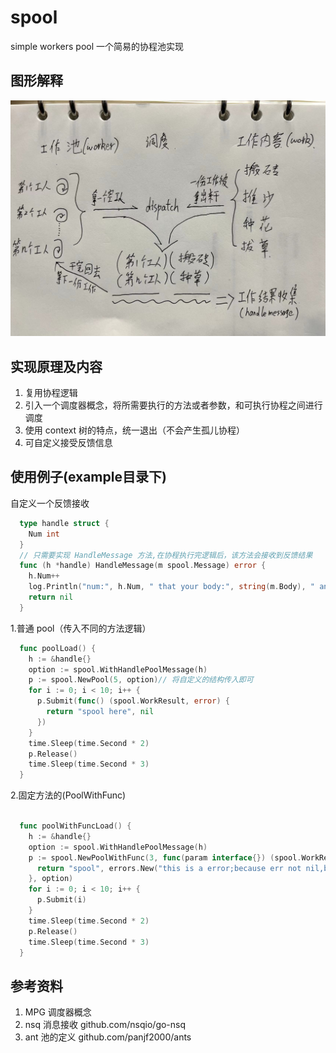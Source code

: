 # spool

simple workers pool
一个简易的协程池实现

## 图形解释

![image](https://github.com/shitingbao/spool/blob/main/model.jpeg)

## 实现原理及内容

1. 复用协程逻辑  
2. 引入一个调度器概念，将所需要执行的方法或者参数，和可执行协程之间进行调度  
3. 使用 context 树的特点，统一退出（不会产生孤儿协程）  
4. 可自定义接受反馈信息  

## 使用例子(example目录下)  

自定义一个反馈接收
  
```go
  type handle struct {
    Num int
  }
  // 只需要实现 HandleMessage 方法,在协程执行完逻辑后，该方法会接收到反馈结果
  func (h *handle) HandleMessage(m spool.Message) error {
    h.Num++
    log.Println("num:", h.Num, " that your body:", string(m.Body), " and err:", m.Err)
    return nil
  }
```

1.普通 pool（传入不同的方法逻辑）

```go
  func poolLoad() {
    h := &handle{}
    option := spool.WithHandlePoolMessage(h)
    p := spool.NewPool(5, option)// 将自定义的结构传入即可
    for i := 0; i < 10; i++ {
      p.Submit(func() (spool.WorkResult, error) {
        return "spool here", nil
      })
    }
    time.Sleep(time.Second * 2)
    p.Release()
    time.Sleep(time.Second * 3)
  }

```

2.固定方法的(PoolWithFunc)  

```go

  func poolWithFuncLoad() {
    h := &handle{}
    option := spool.WithHandlePoolMessage(h)
    p := spool.NewPoolWithFunc(3, func(param interface{}) (spool.WorkResult, error) {
      return "spool", errors.New("this is a error;because err not nil,body is nil")
    }, option)
    for i := 0; i < 10; i++ {
      p.Submit(i)
    }
    time.Sleep(time.Second * 2)
    p.Release()
    time.Sleep(time.Second * 3)
  }

```

## 参考资料  

1. MPG 调度器概念  
2. nsq 消息接收  github.com/nsqio/go-nsq
3. ant 池的定义  github.com/panjf2000/ants  
